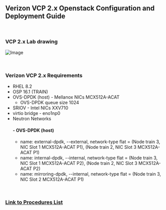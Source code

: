 ## Verizon VCP 2.x Openstack Configuration and Deployment Guide  

<br/> 

### VCP 2.x Lab drawing

![Image](https://github.com/grmarxer/Openstack/blob/master/VCP_2.x_Build_Instructions/illustrations/vcp2-x-lab-drawing.png)  

<br/> 

### Verizon VCP 2.x Requirements

- RHEL 8.2   
- OSP 16.1  (TRAIN)  
- OVS-DPDK (host) - Mellanox NICs MCX512A-ACAT  
    - OVS-DPDK queue size 1024  
- SRIOV - Intel NICs XXV710  
- virtio bridge - eno1np0  
- Neutron Networks  
   #### - OVS-DPDK (host)
    - name: external-dpdk, --external, network-type flat = (Node train 3, NIC Slot 1 MCX512A-ACAT P1), (Node train 2, NIC Slot 3 MCX512A-ACAT P1)
    - name: internal-dpdk, --internal, network-type flat = (Node train 3, NIC Slot 1 MCX512A-ACAT P2), (Node train 2, NIC Slot 3 MCX512A-ACAT P2)
    - name: mirroring-dpdk, --internal, network-type flat = (Node train 3, NIC Slot 2 MCX512A-ACAT P1)

<br/> 

### [Link to Procedures List](https://github.com/grmarxer/Openstack/tree/master/VCP_2.x_Build_Instructions/procedures)


